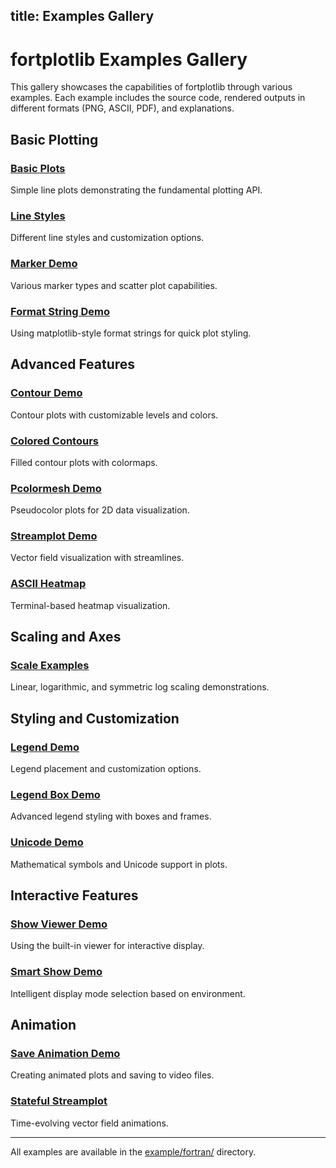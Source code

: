 title: Examples Gallery
---

# fortplotlib Examples Gallery

This gallery showcases the capabilities of fortplotlib through various examples. Each example includes the source code, rendered outputs in different formats (PNG, ASCII, PDF), and explanations.

## Basic Plotting

### [Basic Plots](./basic_plots.html)
Simple line plots demonstrating the fundamental plotting API.

### [Line Styles](./line_styles.html)
Different line styles and customization options.

### [Marker Demo](./marker_demo.html)
Various marker types and scatter plot capabilities.

### [Format String Demo](./format_string_demo.html)
Using matplotlib-style format strings for quick plot styling.

## Advanced Features

### [Contour Demo](./contour_demo.html)
Contour plots with customizable levels and colors.

### [Colored Contours](./colored_contours.html)
Filled contour plots with colormaps.

### [Pcolormesh Demo](./pcolormesh_demo.html)
Pseudocolor plots for 2D data visualization.

### [Streamplot Demo](./streamplot_demo.html)
Vector field visualization with streamlines.

### [ASCII Heatmap](./ascii_heatmap.html)
Terminal-based heatmap visualization.

## Scaling and Axes

### [Scale Examples](./scale_examples.html)
Linear, logarithmic, and symmetric log scaling demonstrations.

## Styling and Customization

### [Legend Demo](./legend_demo.html)
Legend placement and customization options.

### [Legend Box Demo](./legend_box_demo.html)
Advanced legend styling with boxes and frames.

### [Unicode Demo](./unicode_demo.html)
Mathematical symbols and Unicode support in plots.

## Interactive Features

### [Show Viewer Demo](./show_viewer_demo.html)
Using the built-in viewer for interactive display.

### [Smart Show Demo](./smart_show_demo.html)
Intelligent display mode selection based on environment.

## Animation

### [Save Animation Demo](./save_animation.html)
Creating animated plots and saving to video files.

### [Stateful Streamplot](./stateful_streamplot.html)
Time-evolving vector field animations.

---

All examples are available in the [example/fortran/](https://github.com/krystophny/fortplotlib/tree/main/example/fortran) directory.